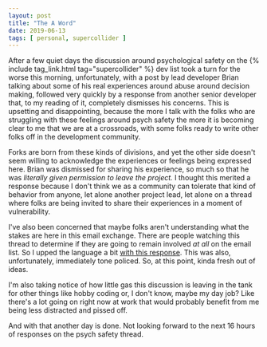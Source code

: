```yaml
---
layout: post
title: "The A Word"
date: 2019-06-13
tags: [ personal, supercollider ]
---
```


After a few quiet days the discussion around psychological safety on the {% include tag_link.html tag="supercollider" %}
dev list took a turn for the worse this morning, unfortunately, with a post by lead developer Brian talking about some
of his real experiences around abuse around decision making, followed very quickly by a response from another senior
developer that, to my reading of it, completely dismisses his concerns. This is upsetting and disappointing, because the
more I talk with the folks who are struggling with these feelings around psych safety the more it is becoming clear to
me that we are at a crossroads, with some folks ready to write other folks off in the development community.

Forks are born from these kinds of divisions, and yet the other side doesn't seem willing to acknowledge the experiences
or feelings being expressed here. Brian was dismissed for sharing his experience, so much so that he was *literally
given permission to leave the project.* I thought this merited a response because I don't think we as a community can
tolerate that kind of behavior from anyone, let alone another project lead, let alone on a thread where folks are being
invited to share their experiences in a moment of vulnerability.

I've also been concerned that maybe folks aren't understanding what the stakes are here in this email exchange. There
are people watching this thread to determine if they are going to remain involved *at all* on the email list. So I upped
the language a bit [with this response](https://www.listarc.bham.ac.uk/lists/sc-dev/msg59235.html). This was also,
unfortunately, immediately tone policed. So, at this point, kinda fresh out of ideas.

I'm also taking notice of how little gas this discussion is leaving in the tank for other things like hobby coding or, I
don't know, maybe my day job? Like there's a lot going on right now at work that would probably benefit from me being
less distracted and pissed off.

And with that another day is done. Not looking forward to the next 16 hours of responses on the psych safety thread.

